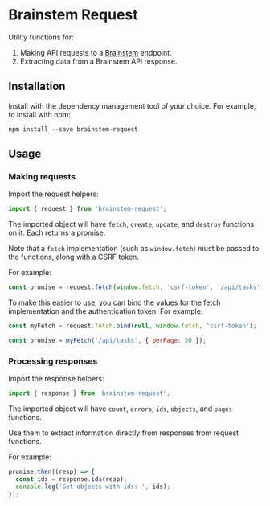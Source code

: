 # Brainstem Request

Utility functions for:
1. Making API requests to a [Brainstem](https://github.com/mavenlink/brainstem) endpoint.
2. Extracting data from a Brainstem API response.

## Installation

Install with the dependency management tool of your choice. For example, to install with npm:

```
npm install --save brainstem-request
```

## Usage

### Making requests

Import the request helpers:

```js
import { request } from 'brainstem-request';
```

The imported object will have `fetch`, `create`, `update`, and `destroy` functions on it. Each returns a promise.

Note that a `fetch` implementation (such as `window.fetch`) must be passed to the functions, along with a CSRF token.

For example:

```js
const promise = request.fetch(window.fetch, 'csrf-token', '/api/tasks', { perPage: 50 });
```

To make this easier to use, you can bind the values for the fetch implementation and the authentication token. For example:

```js
const myFetch = request.fetch.bind(null, window.fetch, 'csrf-token');

const promise = myFetch('/api/tasks', { perPage: 50 });
```

### Processing responses

Import the response helpers:

```js
import { response } from 'brainstem-request';
```

The imported object will have `count`, `errors`, `ids`, `objects`, and `pages` functions.

Use them to extract information directly from responses from request functions.

For example:

```js
promise.then((resp) => {
  const ids = response.ids(resp);
  console.log('Got objects with ids: ', ids);
});
```
